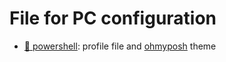 # File for PC configuration

* [📁 powershell](powershell): profile file and [ohmyposh](https://ohmyposh.dev/) theme
